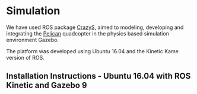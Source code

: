 Simulation
===============

We have used ROS package [CrazyS](https://github.com/gsilano/CrazyS), aimed to modeling, developing and integrating the [Pelican](https://robots.ros.org/astec-pelican-and-hummingbird/) quadcopter in the physics based simulation environment Gazebo. 


The platform was developed using Ubuntu 16.04 and the Kinetic Kame version of ROS.

Installation Instructions - Ubuntu 16.04 with ROS Kinetic and Gazebo 9
---------------------------------------------------------
